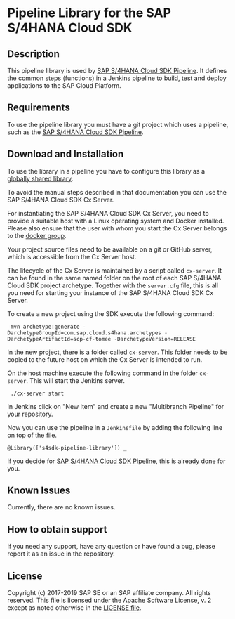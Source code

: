 # Pipeline Library for the SAP S/4HANA Cloud SDK
 
 
## Description

 This pipeline library is used by [SAP S/4HANA Cloud SDK Pipeline](https://github.com/SAP/cloud-s4-sdk-pipeline).
 It defines the common steps (functions) in a Jenkins pipeline to build, test and deploy applications to the SAP Cloud Platform.
  
 ## Requirements
 
 To use the pipeline library you must have a git project which uses a pipeline, such as the [SAP S/4HANA Cloud SDK Pipeline](https://github.com/SAP/cloud-s4-sdk-pipeline).
 
 ## Download and Installation
 
 To use the library in a pipeline you have to configure this library as a [globally shared library](https://jenkins.io/doc/book/pipeline/shared-libraries/).
 
 To avoid the manual steps described in that documentation you can use the SAP S/4HANA Cloud SDK Cx Server.
 
 For instantiating the SAP S/4HANA Cloud SDK Cx Server, you need to provide a suitable host with a Linux operating system and Docker installed. Please also ensure that the user with whom you start the Cx Server belongs to the [docker group](https://docs.docker.com/engine/installation/linux/linux-postinstall/).
 
 Your project source files need to be available on a git or GitHub server, which is accessible from the Cx Server host.
 
 The lifecycle of the Cx Server is maintained by a script called `cx-server`.
 It can be found in the same named folder on the root of each SAP S/4HANA Cloud SDK project archetype. Together with the `server.cfg` file, this is all you need for starting your instance of the SAP S/4HANA Cloud SDK Cx Server.
 
 To create a new project using the SDK execute the following command:
 
 ```shell
  mvn archetype:generate -DarchetypeGroupId=com.sap.cloud.s4hana.archetypes -DarchetypeArtifactId=scp-cf-tomee -DarchetypeVersion=RELEASE
 ```
 
 In the new project, there is a folder called `cx-server`.
 This folder needs to be copied to the future host on which the Cx Server is intended to run.
 
 On the host machine execute the following command in the folder `cx-server`.
 This will start the Jenkins server.
 ```shell
  ./cx-server start
 ```

 In Jenkins click on "New Item" and create a new "Multibranch Pipeline" for your repository.
 
 Now you can use the pipeline in a `Jenkinsfile` by adding the following line on top of the file. 
  ```shell
 @Library(['s4sdk-pipeline-library']) _
  ```
  
 If you decide for [SAP S/4HANA Cloud SDK Pipeline](https://github.com/SAP/cloud-s4-sdk-pipeline), this is already done for you. 
 
## Known Issues
Currently, there are no known issues.

## How to obtain support
If you need any support, have any question or have found a bug, please report it as an issue in the repository.

## License
Copyright (c) 2017-2019 SAP SE or an SAP affiliate company. All rights reserved.
This file is licensed under the Apache Software License, v. 2 except as noted otherwise in the [LICENSE file](LICENSE).
